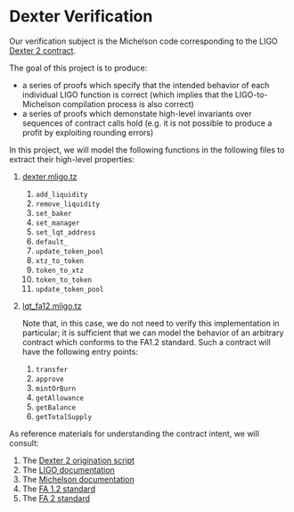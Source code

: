 # Dexter Verification

Our verification subject is the Michelson code corresponding to the LIGO
[Dexter 2 contract](https://gitlab.com/dexter2tz/dexter2tz).

The goal of this project is to produce:

-   a series of proofs which specify that the intended behavior of each
    individual LIGO function is correct (which implies that the
    LIGO-to-Michelson compilation process is also correct)
-   a series of proofs which demonstate high-level invariants over sequences
    of contract calls hold (e.g. it is not possible to produce a profit by
    exploiting rounding errors)

In this project, we will model the following functions in the following
files to extract their high-level properties:

1.  [dexter.mligo.tz](https://gitlab.com/dexter2tz/dexter2tz/-/blob/master/dexter.mligo.tz)
    1.  `add_liquidity`
    2.  `remove_liquidity`
    3.  `set_baker`
    4.  `set_manager`
    5.  `set_lqt_address`
    6.  `default_`
    7.  `update_token_pool`
    8.  `xtz_to_token`
    9.  `token_to_xtz`
    10. `token_to_token`
    11. `update_token_pool`

2.  [lqt_fa12.mligo.tz](https://gitlab.com/dexter2tz/dexter2tz/-/blob/master/dexter.fa2.mligo.tz)

    Note that, in this case, we do not need to verify this implementation in
    particular; it is sufficient that we can model the behavior of an arbitrary
    contract which conforms to the FA1.2 standard. Such a contract will have
    the following entry points:

    1.  `transfer`
    2.  `approve`
    3.  `mintOrBurn`
    4.  `getAllowance`
    5.  `getBalance`
    6.  `getTotalSupply`

As reference materials for understanding the contract intent, we will consult:

1.  The [Dexter 2 origination script](https://gitlab.com/dexter2tz/dexter2tz/-/blob/master/origination.sh)
2.  The [LIGO documentation](https://ligolang.org/docs/intro/introduction)
3.  The [Michelson documentation](http://tezos.gitlab.io/008/michelson.html)
4.  The [FA 1.2 standard](https://gitlab.com/tzip/tzip/blob/master/proposals/tzip-7/tzip-7.md)
5.  The [FA 2 standard](https://gitlab.com/tzip/tzip/-/blob/master/proposals/tzip-12/tzip-12.md)

